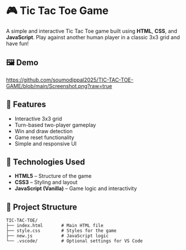 # 🎮 Tic Tac Toe Game

A simple and interactive Tic Tac Toe game built using **HTML**, **CSS**, and **JavaScript**. Play against another human player in a classic 3x3 grid and have fun!

## 🖼️ Demo

https://github.com/soumodippal2025/TIC-TAC-TOE-GAME/blob/main/Screenshot.png?raw=true
## 🚀 Features

- Interactive 3x3 grid
- Turn-based two-player gameplay
- Win and draw detection
- Game reset functionality
- Simple and responsive UI

## 🔧 Technologies Used

- **HTML5** – Structure of the game
- **CSS3** – Styling and layout
- **JavaScript (Vanilla)** – Game logic and interactivity

## 📁 Project Structure

```plaintext
TIC-TAC-TOE/
├── index.html       # Main HTML file
├── style.css        # Styles for the game
├── new.js           # JavaScript logic
└── .vscode/         # Optional settings for VS Code
